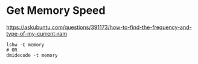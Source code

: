 # Get Memory Speed

https://askubuntu.com/questions/391173/how-to-find-the-frequency-and-type-of-my-current-ram

```shell
lshw -C memory
# OR
dmidecode -t memory
